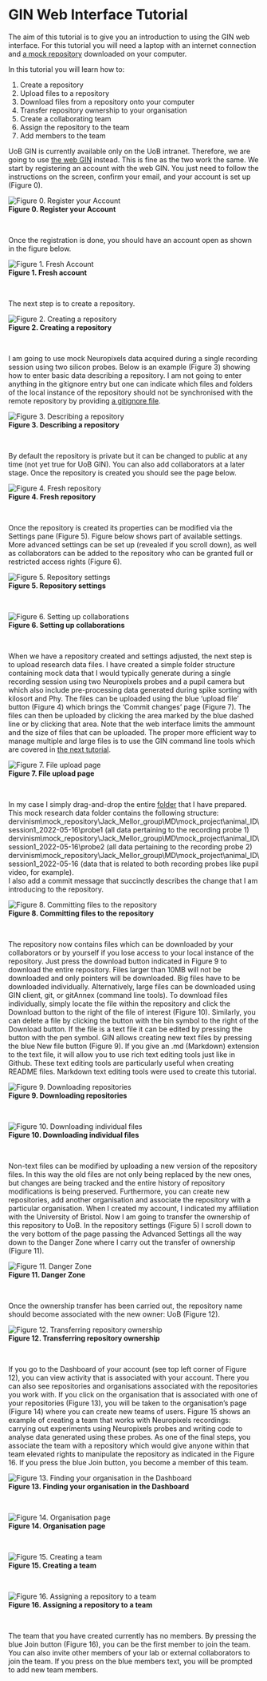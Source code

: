 # GIN Web Interface Tutorial

The aim of this tutorial is to give you an introduction to using the GIN web interface. For this tutorial you will need a laptop with an internet connection and [a mock repository](TeamNeuroUoB) downloaded on your computer.

In this tutorial you will learn how to:
1. Create a repository
2. Upload files to a repository
3. Download files from a repository onto your computer
4. Transfer repository ownership to your organisation
5. Create a collaborating team
6. Assign the repository to the team
7. Add members to the team

UoB GIN is currently available only on the UoB intranet. Therefore, we are going to use [the web GIN](https://gin.g-node.org/) instead. This is fine as the two work the same. We start by registering an account with the web GIN. You just need to follow the instructions on the screen, confirm your email, and your account is set up (Figure 0).

![Figure 0. Register your Account](Assets/Images/Fig00-registration.png) \
**Figure 0. Register your Account**
<p>&nbsp;</p>

Once the registration is done, you should have an account open as shown in the figure below.

![Figure 1. Fresh Account](Assets/Images/Fig01-registration.PNG) \
**Figure 1. Fresh account**
<p>&nbsp;</p>

The next step is to create a repository.

![Figure 2. Creating a repository](Assets/Images/Fig02-create_repository.PNG) \
**Figure 2. Creating a repository**
<p>&nbsp;</p>

I am going to use mock Neuropixels data acquired during a single recording session using two silicon probes. Below is an example (Figure 3) showing how to enter basic data describing a repository. I am not going to enter anything in the gitignore entry but one can indicate which files and folders of the local instance of the repository should not be synchronised with the remote repository by providing [a gitignore file](https://git-scm.com/docs/gitignore).

![Figure 3. Describing a repository](Assets/Images/Fig03-create_repository2.PNG) \
**Figure 3. Describing a repository**
<p>&nbsp;</p>

By default the repository is private but it can be changed to public at any time (not yet true for UoB GIN). You can also add collaborators at a later stage. Once the repository is created you should see the page below.

![Figure 4. Fresh repository](Assets/Images/Fig04-create_repository3.PNG) \
**Figure 4. Fresh repository**
<p>&nbsp;</p>

Once the repository is created its properties can be modified via the Settings pane (Figure 5). Figure below shows part of available settings. More advanced settings can be set up (revealed if you scroll down), as well as collaborators can be added to the repository who can be granted full or restricted access rights (Figure 6).

![Figure 5. Repository settings](Assets/Images/Fig05-settings.PNG) \
**Figure 5. Repository settings**
<p>&nbsp;</p>

![Figure 6. Setting up collaborations](Assets/Images/Fig06-collaborations.PNG) \
**Figure 6. Setting up collaborations**
<p>&nbsp;</p>

When we have a repository created and settings adjusted, the next step is to upload research data files. I have created a simple folder structure containing mock data that I would typically generate during a single recording session using two Neuropixels probes and a pupil camera but which also include pre-processing data generated during spike sorting with kilosort and Phy. The files can be uploaded using the blue ‘upload file’ button (Figure 4) which brings the ‘Commit changes’ page (Figure 7). The files can then be uploaded by clicking the area marked by the blue dashed line or by clicking that area. Note that the web interface limits the ammount and the size of files that can be uploaded. The proper more efficient way to manage multiple and large files is to use the GIN command line tools which are covered in [the next tutorial](GIN-client-tutorial.md).

![Figure 7. File upload page](Assets/Images/Fig07-upload_files.PNG) \
**Figure 7. File upload page**
<p>&nbsp;</p>

In my case I simply drag-and-drop the entire [folder](TeamNeuroUoB) that I have prepared. This mock research data folder contains the following structure: \
dervinism\mock_repository\Jack_Mellor_group\MD\mock_project\animal_ID\session1_2022-05-16\probe1 (all data pertaining to the recording probe 1) \
dervinism\mock_repository\Jack_Mellor_group\MD\mock_project\animal_ID\session1_2022-05-16\probe2 (all data pertaining to the recording probe 2) \
dervinism\mock_repository\Jack_Mellor_group\MD\mock_project\animal_ID\session1_2022-05-16 (data that is related to both recording probes like pupil video, for example). \
I also add a commit message that succinctly describes the change that I am introducing to the repository.

![Figure 8. Committing files to the repository](Assets/Images/Fig08-upload_files2.PNG) \
**Figure 8. Committing files to the repository**
<p>&nbsp;</p>

The repository now contains files which can be downloaded by your collaborators or by yourself if you lose access to your local instance of the repository. Just press the download button indicated in Figure 9 to download the entire repository. Files larger than 10MB will not be downloaded and only pointers will be downloaded. Big files have to be downloaded individually. Alternatively, large files can be downloaded using GIN client, git, or gitAnnex (command line tools). To download files individually, simply locate the file within the repository and click the Download button to the right of the file of interest (Figure 10). Similarly, you can delete a file by clicking the button with the bin symbol to the right of the Download button. If the file is a text file it can be edited by pressing the button with the pen symbol. GIN allows creating new text files by pressing the blue New file button (Figure 9). If you give an .md (Markdown) extension to the text file, it will allow you to use rich text editing tools just like in Github. These text editing tools are particularly useful when creating README files. Markdown text editing tools were used to create this tutorial.

![Figure 9. Downloading repositories](Assets/Images/Fig09-download_files.PNG) \
**Figure 9. Downloading repositories**
<p>&nbsp;</p>

![Figure 10. Downloading individual files](Assets/Images/Fig10-download_files2.PNG) \
**Figure 10. Downloading individual files**
<p>&nbsp;</p>

Non-text files can be modified by uploading a new version of the repository files. In this way the old files are not only being replaced by the new ones, but changes are being tracked and the entire history of repository modifications is being preserved. Furthermore, you can create new repositories, add another organisation and associate the repository with a particular organisation. When I created my account, I indicated my affiliation with the University of Bristol. Now I am going to transfer the ownership of this repository to UoB. In the repository settings (Figure 5) I scroll down to the very bottom of the page passing the Advanced Settings all the way down to the Danger Zone where I carry out the transfer of ownership (Figure 11).

![Figure 11. Danger Zone](Assets/Images/Fig11-danger_zone.PNG) \
**Figure 11. Danger Zone**
<p>&nbsp;</p>

Once the ownership transfer has been carried out, the repository name should become associated with the new owner: UoB (Figure 12).

![Figure 12. Transferring repository ownership](Assets/Images/Fig12-repository_name.PNG) \
**Figure 12. Transferring repository ownership**
<p>&nbsp;</p>

If you go to the Dashboard of your account (see top left corner of Figure 12), you can view activity that is associated with your account. There you can also see repositories and organisations associated with the repositories you work with. If you click on the organisation that is associated with one of your repositories (Figure 13), you will be taken to the organisation’s page (Figure 14) where you can create new teams of users. Figure 15 shows an example of creating a team that works with Neuropixels recordings: carrying out experiments using Neuropixels probes and writing code to analyse data generated using these probes. As one of the final steps, you associate the team with a repository which would give anyone within that team elevated rights to manipulate the repository as indicated in the Figure 16. If you press the blue Join button, you become a member of this team.

![Figure 13. Finding your organisation in the Dashboard](Assets/Images/Fig13-Dashboard.PNG) \
**Figure 13. Finding your organisation in the Dashboard**
<p>&nbsp;</p>

![Figure 14. Organisation page](Assets/Images/Fig14-organisation_page.PNG) \
**Figure 14. Organisation page**
<p>&nbsp;</p>

![Figure 15. Creating a team](Assets/Images/Fig15-create_team.PNG) \
**Figure 15. Creating a team**
<p>&nbsp;</p>

![Figure 16. Assigning a repository to a team](Assets/Images/Fig16-associate_repository_with_team.PNG) \
**Figure 16. Assigning a repository to a team**
<p>&nbsp;</p>

The team that you have created currently has no members. By pressing the blue Join button (Figure 16), you can be the first member to join the team. You can also invite other members of your lab or external collaborators to join the team. If you press on the blue members text, you will be prompted to add new team members.
